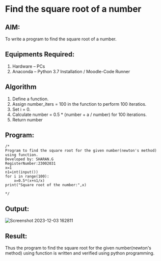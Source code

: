 # Find the square root of a number

## AIM:
To write a program to find the square root of a number.

## Equipments Required:
1. Hardware – PCs
2. Anaconda – Python 3.7 Installation / Moodle-Code Runner

## Algorithm
1. Define a function.
2. Assign number_iters = 100 in the function to perform 100 iteratios.
3. Set i = 0.
4. Calculate  number = 0.5 * (number + a / number) for 100 iterations.
5. Return number

## Program:
```
/*
Program to find the square root for the given number(newton's method) using function.
Developed by: SHARAN.G
RegisterNumber:23002031
x=1
n1=int(input())
for i in range(100):
    x=0.5*(x+n1/x)
print("Square root of the number:",x)    
 
*/
```

## Output:
![Screenshot 2023-12-03 162811](https://github.com/Sharan1731/Square-root-of-a-number/assets/144980172/60149ee9-c11b-40fe-9663-1d9968529629)



## Result:
Thus the program to find the square root for the given number(newton's method) using function is written and verified using python programming.
